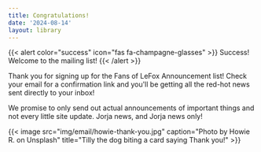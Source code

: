 ```yaml
---
title: Congratulations!
date: '2024-08-14'
layout: library
---
```


{{< alert color="success" icon="fas fa-champagne-glasses" >}}
    Success! Welcome to the mailing list!
{{< /alert >}}

Thank you for signing up for the Fans of LeFox Announcement list! Check your email for a confirmation link and you'll be getting all the red-hot news sent directly to your inbox!

We promise to only send out actual announcements of important things and not every little site update. Jorja news, and Jorja news only!

{{< image src="img/email/howie-thank-you.jpg" caption="Photo by Howie R. on Unsplash" title="Tilly the dog biting a card saying Thank you!" >}}

